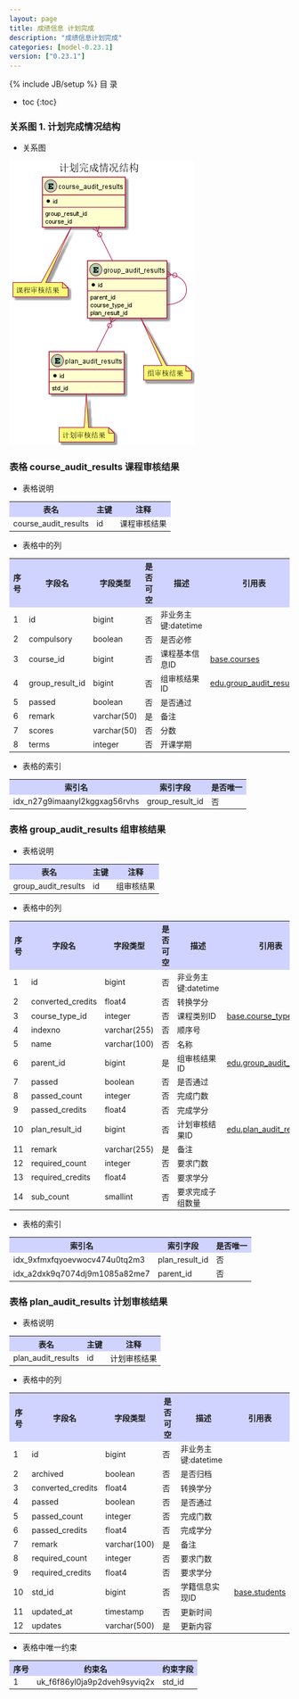 ```yaml
---
layout: page
title: 成绩信息 计划完成
description: "成绩信息计划完成"
categories: [model-0.23.1]
version: ["0.23.1"]
---
```

{% include JB/setup %}
 目  录

* toc
{:toc}


### 关系图 1. 计划完成情况结构
  * 关系图

![计划完成情况结构](images/audit.png)



### 表格 course_audit_results 课程审核结果

  * 表格说明

<table class="table table-bordered table-striped table-condensed">
<tr><th style="background-color:#D0D3FF">表名</th><th style="background-color:#D0D3FF">主键</th><th style="background-color:#D0D3FF">注释</th>  </tr>
<tr><td>course_audit_results</td><td>id</td><td>课程审核结果</td>  </tr>
</table>

  * 表格中的列

<table class="table table-bordered table-striped table-condensed">
<tr><th style="background-color:#D0D3FF" class="text-center">序号</th><th style="background-color:#D0D3FF">字段名</th><th style="background-color:#D0D3FF">字段类型</th><th style="background-color:#D0D3FF" class="text-center">是否可空</th><th style="background-color:#D0D3FF">描述</th><th style="background-color:#D0D3FF">引用表</th>  </tr>
<tr><td class="text-center">1</td><td>id</td><td>bigint</td><td class="text-center">否</td><td>非业务主键:datetime</td><td></td>  </tr>
<tr><td class="text-center">2</td><td>compulsory</td><td>boolean</td><td class="text-center">否</td><td>是否必修</td><td></td>  </tr>
<tr><td class="text-center">3</td><td>course_id</td><td>bigint</td><td class="text-center">否</td><td>课程基本信息ID</td><td>           <a href="/model/base/edu/core.html#表格-courses-课程基本信息">base.courses</a>
</td>  </tr>
<tr><td class="text-center">4</td><td>group_result_id</td><td>bigint</td><td class="text-center">否</td><td>组审核结果ID</td><td>           <a href="/model/edu/grade/plan.html#表格-group_audit_results-组审核结果">edu.group_audit_results</a>
</td>  </tr>
<tr><td class="text-center">5</td><td>passed</td><td>boolean</td><td class="text-center">否</td><td>是否通过</td><td></td>  </tr>
<tr><td class="text-center">6</td><td>remark</td><td>varchar(50)</td><td class="text-center">是</td><td>备注</td><td></td>  </tr>
<tr><td class="text-center">7</td><td>scores</td><td>varchar(50)</td><td class="text-center">否</td><td>分数</td><td></td>  </tr>
<tr><td class="text-center">8</td><td>terms</td><td>integer</td><td class="text-center">否</td><td>开课学期</td><td></td>  </tr>
</table>


  * 表格的索引

<table class="table table-bordered table-striped table-condensed">
  <tr>
<th style="background-color:#D0D3FF">索引名</th><th style="background-color:#D0D3FF">索引字段</th><th style="background-color:#D0D3FF">是否唯一</th>  </tr>
<tr><td>idx_n27g9imaanyl2kggxag56rvhs</td><td>group_result_id</td><td>否</td>  </tr>
</table>

### 表格 group_audit_results 组审核结果

  * 表格说明

<table class="table table-bordered table-striped table-condensed">
<tr><th style="background-color:#D0D3FF">表名</th><th style="background-color:#D0D3FF">主键</th><th style="background-color:#D0D3FF">注释</th>  </tr>
<tr><td>group_audit_results</td><td>id</td><td>组审核结果</td>  </tr>
</table>

  * 表格中的列

<table class="table table-bordered table-striped table-condensed">
<tr><th style="background-color:#D0D3FF" class="text-center">序号</th><th style="background-color:#D0D3FF">字段名</th><th style="background-color:#D0D3FF">字段类型</th><th style="background-color:#D0D3FF" class="text-center">是否可空</th><th style="background-color:#D0D3FF">描述</th><th style="background-color:#D0D3FF">引用表</th>  </tr>
<tr><td class="text-center">1</td><td>id</td><td>bigint</td><td class="text-center">否</td><td>非业务主键:datetime</td><td></td>  </tr>
<tr><td class="text-center">2</td><td>converted_credits</td><td>float4</td><td class="text-center">否</td><td>转换学分</td><td></td>  </tr>
<tr><td class="text-center">3</td><td>course_type_id</td><td>integer</td><td class="text-center">否</td><td>课程类别ID</td><td>           <a href="/model/base/edu/misc.html#表格-course_types-课程类别">base.course_types</a>
</td>  </tr>
<tr><td class="text-center">4</td><td>indexno</td><td>varchar(255)</td><td class="text-center">否</td><td>顺序号</td><td></td>  </tr>
<tr><td class="text-center">5</td><td>name</td><td>varchar(100)</td><td class="text-center">否</td><td>名称</td><td></td>  </tr>
<tr><td class="text-center">6</td><td>parent_id</td><td>bigint</td><td class="text-center">是</td><td>组审核结果ID</td><td>           <a href="/model/edu/grade/plan.html#表格-group_audit_results-组审核结果">edu.group_audit_results</a>
</td>  </tr>
<tr><td class="text-center">7</td><td>passed</td><td>boolean</td><td class="text-center">否</td><td>是否通过</td><td></td>  </tr>
<tr><td class="text-center">8</td><td>passed_count</td><td>integer</td><td class="text-center">否</td><td>完成门数</td><td></td>  </tr>
<tr><td class="text-center">9</td><td>passed_credits</td><td>float4</td><td class="text-center">否</td><td>完成学分</td><td></td>  </tr>
<tr><td class="text-center">10</td><td>plan_result_id</td><td>bigint</td><td class="text-center">否</td><td>计划审核结果ID</td><td>           <a href="/model/edu/grade/plan.html#表格-plan_audit_results-计划审核结果">edu.plan_audit_results</a>
</td>  </tr>
<tr><td class="text-center">11</td><td>remark</td><td>varchar(255)</td><td class="text-center">是</td><td>备注</td><td></td>  </tr>
<tr><td class="text-center">12</td><td>required_count</td><td>integer</td><td class="text-center">否</td><td>要求门数</td><td></td>  </tr>
<tr><td class="text-center">13</td><td>required_credits</td><td>float4</td><td class="text-center">否</td><td>要求学分</td><td></td>  </tr>
<tr><td class="text-center">14</td><td>sub_count</td><td>smallint</td><td class="text-center">否</td><td>要求完成子组数量</td><td></td>  </tr>
</table>


  * 表格的索引

<table class="table table-bordered table-striped table-condensed">
  <tr>
<th style="background-color:#D0D3FF">索引名</th><th style="background-color:#D0D3FF">索引字段</th><th style="background-color:#D0D3FF">是否唯一</th>  </tr>
<tr><td>idx_9xfmxfqyoevwocv474u0tq2m3</td><td>plan_result_id</td><td>否</td>  </tr>
<tr><td>idx_a2dxk9q7074dj9m1085a82me7</td><td>parent_id</td><td>否</td>  </tr>
</table>

### 表格 plan_audit_results 计划审核结果

  * 表格说明

<table class="table table-bordered table-striped table-condensed">
<tr><th style="background-color:#D0D3FF">表名</th><th style="background-color:#D0D3FF">主键</th><th style="background-color:#D0D3FF">注释</th>  </tr>
<tr><td>plan_audit_results</td><td>id</td><td>计划审核结果</td>  </tr>
</table>

  * 表格中的列

<table class="table table-bordered table-striped table-condensed">
<tr><th style="background-color:#D0D3FF" class="text-center">序号</th><th style="background-color:#D0D3FF">字段名</th><th style="background-color:#D0D3FF">字段类型</th><th style="background-color:#D0D3FF" class="text-center">是否可空</th><th style="background-color:#D0D3FF">描述</th><th style="background-color:#D0D3FF">引用表</th>  </tr>
<tr><td class="text-center">1</td><td>id</td><td>bigint</td><td class="text-center">否</td><td>非业务主键:datetime</td><td></td>  </tr>
<tr><td class="text-center">2</td><td>archived</td><td>boolean</td><td class="text-center">否</td><td>是否归档</td><td></td>  </tr>
<tr><td class="text-center">3</td><td>converted_credits</td><td>float4</td><td class="text-center">否</td><td>转换学分</td><td></td>  </tr>
<tr><td class="text-center">4</td><td>passed</td><td>boolean</td><td class="text-center">否</td><td>是否通过</td><td></td>  </tr>
<tr><td class="text-center">5</td><td>passed_count</td><td>integer</td><td class="text-center">否</td><td>完成门数</td><td></td>  </tr>
<tr><td class="text-center">6</td><td>passed_credits</td><td>float4</td><td class="text-center">否</td><td>完成学分</td><td></td>  </tr>
<tr><td class="text-center">7</td><td>remark</td><td>varchar(100)</td><td class="text-center">是</td><td>备注</td><td></td>  </tr>
<tr><td class="text-center">8</td><td>required_count</td><td>integer</td><td class="text-center">否</td><td>要求门数</td><td></td>  </tr>
<tr><td class="text-center">9</td><td>required_credits</td><td>float4</td><td class="text-center">否</td><td>要求学分</td><td></td>  </tr>
<tr><td class="text-center">10</td><td>std_id</td><td>bigint</td><td class="text-center">否</td><td>学籍信息实现ID</td><td>           <a href="/model/base/edu/core.html#表格-students-学籍信息实现">base.students</a>
</td>  </tr>
<tr><td class="text-center">11</td><td>updated_at</td><td>timestamp</td><td class="text-center">否</td><td>更新时间</td><td></td>  </tr>
<tr><td class="text-center">12</td><td>updates</td><td>varchar(500)</td><td class="text-center">是</td><td>更新内容</td><td></td>  </tr>
</table>

  * 表格中唯一约束

<table class="table table-bordered table-striped table-condensed">
  <tr>
<th style="background-color:#D0D3FF">序号</th><th style="background-color:#D0D3FF">约束名</th><th style="background-color:#D0D3FF">约束字段</th>  </tr>
<tr><td>1</td><td>uk_f6f86yl0ja9p2dveh9syviq2x</td><td>std_id</td>  </tr>
</table>

